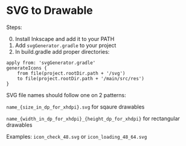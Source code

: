 # SVG to Drawable
Steps:

0. Install Inkscape and add it to your PATH
1. Add ```svgGenerator.gradle``` to your project
2. In build.gradle add proper directories:

```
apply from: 'svgGenerator.gradle'
generateIcons {
    from file(project.rootDir.path + '/svg')
    to file(project.rootDir.path + '/main/src/res')
}
```

SVG file names should follow one on 2 patterns:

```name_{size_in_dp_for_xhdpi}.svg``` for sqaure drawables

```name_{width_in_dp_for_xhdpi}_{height_dp_for_xhdpi}``` for rectangular drawables

Examples: ```icon_check_48.svg``` or ```icon_loading_48_64.svg```